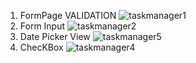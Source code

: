 1. FormPage VALIDATION ![taskmanager1](https://github.com/user-attachments/assets/f3ddf638-32be-49bc-a729-d0296dd0f7d0)
2. Form Input ![taskmanager2](https://github.com/user-attachments/assets/3c55e396-0af3-49b7-a843-a14c6ebabc83)
3. Date Picker View ![taskmanager5](https://github.com/user-attachments/assets/8d82fb60-7b7d-42fa-b7b3-f6d527699a49)
4. ChecKBox ![taskmanager4](https://github.com/user-attachments/assets/712bd11f-6297-48ff-9231-06ede3e7049d)



